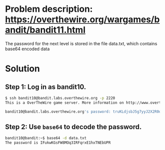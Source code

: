 # Problem description: https://overthewire.org/wargames/bandit/bandit11.html
The password for the next level is stored in the file data.txt, which contains base64 encoded data

# Solution
## Step 1: Log in as bandit10.
```bash
$ ssh bandit10@bandit.labs.overthewire.org -p 2220
This is a OverTheWire game server. More information on http://www.overthewire.org/wargames

bandit10@bandit.labs.overthewire.org's password: truKLdjsbJ5g7yyJ2X2R0o3a5HQJFuLk
```
## Step 2: Use `base64` to decode the password. 
```bash
bandit10@bandit:~$ base64 -d data.txt
The password is IFukwKGsFW8MOq3IRFqrxE1hxTNEbUPR
```
